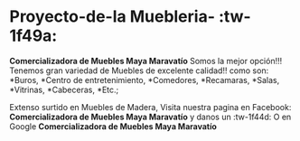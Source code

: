 # Proyecto-de-la Muebleria- :tw-1f49a:
**Comercializadora de Muebles Maya Maravatío**
Somos la mejor opción!!!
Tenemos gran variedad de Muebles de excelente calidad!!
como son:
*Buros,
*Centro de entretenimiento,
*Comedores,
*Recamaras,
*Salas,
*Vitrinas,
*Cabeceras,
*Etc.;

Extenso surtido en Muebles de Madera,
Visita nuestra pagina en Facebook: **Comercializadora de Muebles Maya Maravatío** y danos un :tw-1f44d:
O en Google **Comercializadora de Muebles Maya Maravatío**